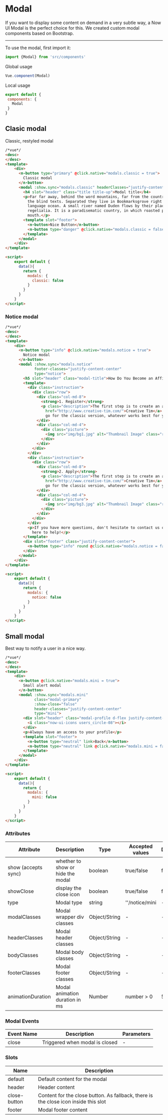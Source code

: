 # Modal

If you want to display some content on demand in a very subtle way, a Now UI Modal is the perfect choice for this.
We created custom modal components based on Bootstrap.

<hr>

To use the modal, first import it:

```js
import {Modal} from 'src/components'
```

Global usage

```js
Vue.component(Modal)
```

Local usage
```js
export default {
 components: {
   Modal
 }
}
```

## Clasic modal

Classic, restyled modal

```html
/*vue*/
<desc>
</desc>
<template>
    <div>
      <n-button type="primary" @click.native="modals.classic = true">
        Classic modal
      </n-button>
      <modal :show.sync="modals.classic" headerClasses="justify-content-center">
        <h4 slot="header" class="title title-up">Modal title</h4>
        <p>Far far away, behind the word mountains, far from the countries Vokalia and Consonantia, there live
          the blind texts. Separated they live in Bookmarksgrove right at the coast of the Semantics, a large
          language ocean. A small river named Duden flows by their place and supplies it with the necessary
          regelialia. It is a paradisematic country, in which roasted parts of sentences fly into your
          mouth.</p>
        <template slot="footer">
          <n-button>Nice Button</n-button>
          <n-button type="danger" @click.native="modals.classic = false">Close</n-button>
        </template>
      </modal>
    </div>
</template>

<script>
    export default {
      data(){
        return {
          modals: {
            classic: false
          }
        }
      }
    }
</script>
```

### Notice modal


```html
/*vue*/
<desc>
</desc>
<template>
    <div>
      <n-button type="info" @click.native="modals.notice = true">
        Notice modal
      </n-button>
      <modal :show.sync="modals.notice"
             footer-classes="justify-content-center"
             type="notice">
        <h5 slot="header" class="modal-title">How Do You Become an Affiliate?</h5>
        <template>
          <div class="instruction">
            <div class="row">
              <div class="col-md-8">
                <strong>1. Register</strong>
                <p class="description">The first step is to create an account at <a
                  href="http://www.creative-tim.com/">Creative Tim</a>. You can choose a social network or
                  go for the classic version, whatever works best for you.</p>
              </div>
              <div class="col-md-4">
                <div class="picture">
                  <img src="img/bg1.jpg" alt="Thumbnail Image" class="rounded img-raised">
                </div>
              </div>
            </div>
          </div>
          <div class="instruction">
            <div class="row">
              <div class="col-md-8">
                <strong>2. Apply</strong>
                <p class="description">The first step is to create an account at <a
                  href="http://www.creative-tim.com/">Creative Tim</a>. You can choose a social network or
                  go for the classic version, whatever works best for you.</p>
              </div>
              <div class="col-md-4">
                <div class="picture">
                  <img src="img/bg3.jpg" alt="Thumbnail Image" class="rounded img-raised">
                </div>
              </div>
            </div>
          </div>
          <p>If you have more questions, don't hesitate to contact us or send us a tweet @creativetim. We're
            here to help!</p>
        </template>
        <div slot="footer" class="justify-content-center">
          <n-button type="info" round @click.native="modals.notice = false">Sounds good!</n-button>
        </div>
      </modal>
    </div>
</template>

<script>
    export default {
      data(){
        return {
          modals: {
            notice: false
          }
        }
      }
    }
</script>
```

## Small modal

Best way to notify a user in a nice way.

```html
/*vue*/
<desc>
</desc>
<template>
    <div>
      <n-button @click.native="modals.mini = true">
        Small alert modal
      </n-button>
      <modal :show.sync="modals.mini"
             class="modal-primary"
             :show-close="false"
             header-classes="justify-content-center"
             type="mini">
        <div slot="header" class="modal-profile d-flex justify-content-center align-items-center">
          <i class="now-ui-icons users_circle-08"></i>
        </div>
        <p>Always have an access to your profile</p>
        <template slot="footer">
          <n-button type="neutral" link>Back</n-button>
          <n-button type="neutral" link @click.native="modals.mini = false">Close</n-button>
        </template>
      </modal>
    </div>
</template>

<script>
    export default {
      data(){
        return {
          modals: {
            mini: false
          }
        }
      }
    }
</script>
```

### Attributes
| Attribute      | Description    | Type      | Accepted values       | Default   |
|---------- |-------- |---------- |-------------  |-------- |
| show (accepts sync)    | whether to show or hide the modal   | boolean  |       true/false        |     false     |
| showClose     | display the close icon  | boolean  |       true/false        |     false     |
| type     | Modal type  | string  |       ''/notice/mini        |     -     |
| modalClasses     | Modal wrapper div classes  | Object/String  |       -        |     -     |
| headerClasses     | Modal header classes  | Object/String  |       -        |     -     |
| bodyClasses     | Modal body classes  | Object/String  |       -        |     -     |
| footerClasses     | Modal footer classes  | Object/String  |       -        |     -     |
| animationDuration     | Modal animation duration in ms  | Number  |       number > 0        |     500     |

### Modal Events
| Event Name | Description | Parameters |
|---------- |-------- |---------- |
| close  | Triggered when modal is closed | - |


### Slots
| Name | Description |
|---------- |-------- |
|  default  | Default content for the modal |
|  header  | Header content |
|  close-button  | Content for the close button. As fallback, there is the close icon inside this slot |
|  footer  | Modal footer content |
